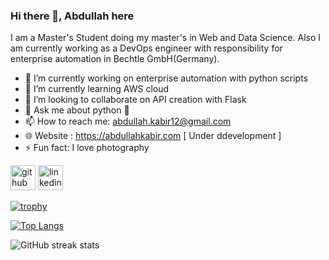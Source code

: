 ### Hi there 👋, Abdullah here
I am a Master's Student doing my master's in Web and Data Science. Also I am currently working as a DevOps engineer with responsibility for enterprise automation in Bechtle GmbH(Germany).

- 🔭 I’m currently working on enterprise automation with python scripts 
- 🌱 I’m currently learning AWS cloud 
- 👯 I’m looking to collaborate on API creation with Flask 
- 💬 Ask me about python 🧑 
- 📫 How to reach me: abdullah.kabir12@gmail.com
- 🌐 Website : https://abdullahkabir.com [ Under ddevelopment ]
- ⚡ Fun fact: I love photography 


[<img src='https://cdn.jsdelivr.net/npm/simple-icons@3.0.1/icons/github.svg' alt='github' height='40'>](https://github.com/AbdullahKabir)  [<img src='https://cdn.jsdelivr.net/npm/simple-icons@3.0.1/icons/linkedin.svg' alt='linkedin' height='40'>](https://www.linkedin.com/in/abdullahkabir/)  

[![trophy](https://github-profile-trophy.vercel.app/?username=AbdullahKabir)](https://github.com/ryo-ma/github-profile-trophy)

[![Top Langs](https://github-readme-stats.vercel.app/api/top-langs/?username=AbdullahKabir)](https://github.com/anuraghazra/github-readme-stats)

![GitHub streak stats](https://streak-stats.demolab.com/?user=AbdullahKabir)  

